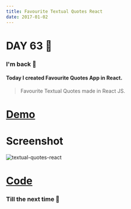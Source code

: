 ```yaml
---
title: Favourite Textual Quotes React
date: 2017-01-02
---
```


# DAY 63 👾 

### I'm back 💙

#### Today I created Favourite Quotes App in React.

> Favourite Textual Quotes  made in React JS.

# [Demo](https://deadcoder0904.github.io/textual-quotes-react)

# Screenshot

![textual-quotes-react](http://imgur.com/cmnzZZz.png)

# [Code](https://github.com/deadcoder0904/textual-quotes-react)

### Till the next time 👻 